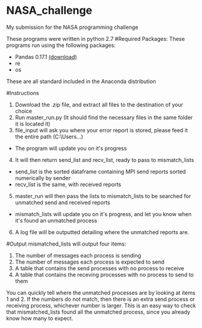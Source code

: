 # NASA_challenge
My submission for the NASA programming challenge

These programs were written in python 2.7
#Required Packages:
These programs run using the following packages:
* Pandas 0.17.1 [(download)](https://pypi.python.org/pypi/pandas/0.17.1/#downloads)
* re
* os

These are all standard included in the Anaconda distribution

#Instructions
1. Download the .zip file, and extract all files to the destination of your choice
2. Run master_run.py (It should find the necessary files in the same folder it is located it)
3. file_input will ask you where your error report is stored, please feed it the entire path (C:\Users\...)
  * The program will update you on it's progress   
4. It will then return send_list and recv_list, ready to pass to mismatch_lists
  * send_list is the sorted dataframe containing MPI send reports sorted numerically by sender
  * recv_list is the same, with received reports
5. master_run will then pass the lists to mismatch_lists to be searched for unmatched send and received reports
  * mismatch_lists will update you on it's progress, and let you know when it's found an unmatched process
6. A log file will be outputted detailing where the unmatched reports are. 


#Output
mismatched_lists will output four items:
 1. The number of messages each process is sending
 2. The number of messages each process is expected to send
 3. A table that contains the send processes with no process to receive
 4. A table that contains the receving processes with no process to send to them

You can quickly tell where the unmatched processes are by looking at items 1 and 2. If the numbers do not match, then there is an extra send process or receiving process, whichever number is larger. This is an easy way to check that mismatched_lists found all the unmatched process, since you already know how many to expect. 


